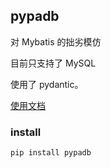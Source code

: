 ## pypadb

对 Mybatis 的拙劣模仿

目前只支持了 MySQL

使用了 pydantic。

[使用文档](https://chenzdna.github.io/tag/pypadb)

### install

`pip install pypadb`